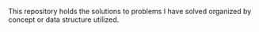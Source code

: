 This repository holds the solutions to problems I have solved organized by concept or data structure utilized.